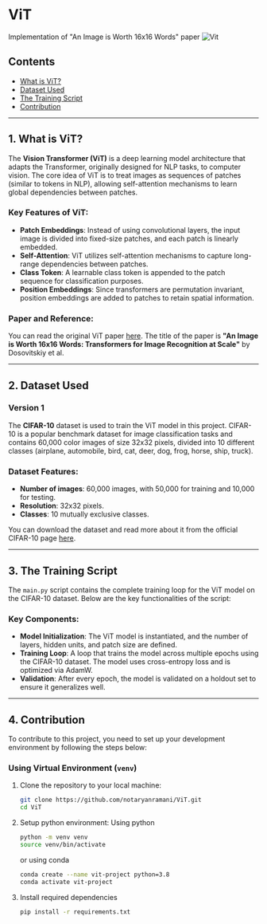 # ViT
Implementation of "An Image is Worth 16x16 Words" paper
![Vit](https://viso.ai/wp-content/uploads/2021/09/vision-transformer-vit.png)

## Contents
- [What is ViT?](#1-what-is-vit)
- [Dataset Used](#2-dataset-used)
- [The Training Script](#3-the-training-script)
- [Contribution](#4-contribution)

---

## 1. What is ViT?
The **Vision Transformer (ViT)** is a deep learning model architecture that adapts the Transformer, originally designed for NLP tasks, to computer vision. The core idea of ViT is to treat images as sequences of patches (similar to tokens in NLP), allowing self-attention mechanisms to learn global dependencies between patches.

### Key Features of ViT:
- **Patch Embeddings**: Instead of using convolutional layers, the input image is divided into fixed-size patches, and each patch is linearly embedded.
- **Self-Attention**: ViT utilizes self-attention mechanisms to capture long-range dependencies between patches.
- **Class Token**: A learnable class token is appended to the patch sequence for classification purposes.
- **Position Embeddings**: Since transformers are permutation invariant, position embeddings are added to patches to retain spatial information.
  
### Paper and Reference:
You can read the original ViT paper [here](https://arxiv.org/abs/2010.11929). The title of the paper is **"An Image is Worth 16x16 Words: Transformers for Image Recognition at Scale"** by Dosovitskiy et al.

---

## 2. Dataset Used
### Version 1
The **CIFAR-10** dataset is used to train the ViT model in this project. CIFAR-10 is a popular benchmark dataset for image classification tasks and contains 60,000 color images of size 32x32 pixels, divided into 10 different classes (airplane, automobile, bird, cat, deer, dog, frog, horse, ship, truck).

### Dataset Features:
- **Number of images**: 60,000 images, with 50,000 for training and 10,000 for testing.
- **Resolution**: 32x32 pixels.
- **Classes**: 10 mutually exclusive classes.
  
You can download the dataset and read more about it from the official CIFAR-10 page [here](https://www.cs.toronto.edu/~kriz/cifar.html).

---

## 3. The Training Script
The `main.py` script contains the complete training loop for the ViT model on the CIFAR-10 dataset. Below are the key functionalities of the script:

### Key Components:
- **Model Initialization**: The ViT model is instantiated, and the number of layers, hidden units, and patch size are defined.
- **Training Loop**: A loop that trains the model across multiple epochs using the CIFAR-10 dataset. The model uses cross-entropy loss and is optimized via AdamW.
- **Validation**: After every epoch, the model is validated on a holdout set to ensure it generalizes well.

---

## 4. Contribution
To contribute to this project, you need to set up your development environment by following the steps below:

### Using Virtual Environment (`venv`)
1. Clone the repository to your local machine:
   ```bash
   git clone https://github.com/notaryanramani/ViT.git
   cd ViT
   ```

2. Setup python environment:
    Using python
    ```bash
    python -m venv venv
    source venv/bin/activate
    ```
    or using conda
    ```bash
    conda create --name vit-project python=3.8 
    conda activate vit-project
    ```

3. Install required dependencies
    ```bash
    pip install -r requirements.txt
    ```




